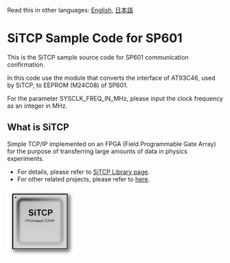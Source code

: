Read this in other languages: [English](README.md), [日本語](README.ja.md)

# SiTCP Sample Code for SP601

This is the SiTCP sample source code for SP601 communication confirmation.

In this code use the module that converts the interface of AT93C46, used by SiTCP, to EEPROM (M24C08) of SP601.

For the parameter SYSCLK_FREQ_IN_MHz, please input the clock frequency as an integer in MHz.


## What is SiTCP

Simple TCP/IP implemented on an FPGA (Field Programmable Gate Array) for the purpose of transferring large amounts of data in physics experiments.

* For details, please refer to [SiTCP Library page](https://www.bbtech.co.jp/en/products/sitcp-library/).
* For other related projects, please refer to [here](https://github.com/BeeBeansTechnologies).

![SiTCP](sitcp.png)
